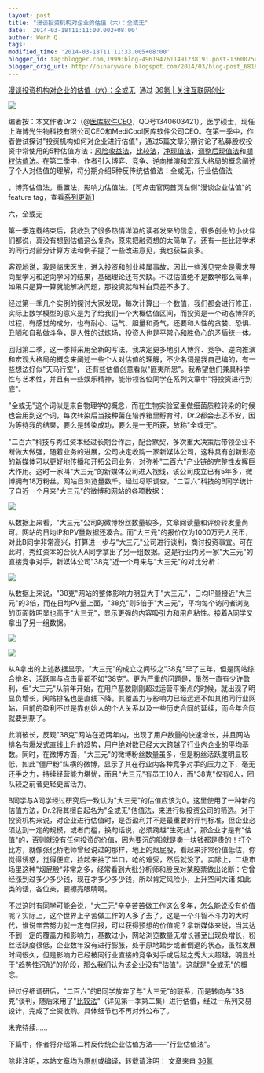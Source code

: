 ```yaml
---
layout: post
title: "漫谈投资机构对企业的估值（六）：全或无"
date: '2014-03-18T11:11:00.002+08:00'
author: Wenh Q
tags:
modified_time: '2014-03-18T11:11:33.005+08:00'
blogger_id: tag:blogger.com,1999:blog-4961947611491238191.post-1360075454530397628
blogger_orig_url: http://binaryware.blogspot.com/2014/03/blog-post_6818.html
---
```

[漫谈投资机构对企业的估值（六）：全或无](http://www.36kr.com/p/210444.html)  通过
[36氪 | 关注互联网创业](http://www.36kr.com/)


![](https://images-blogger-opensocial.googleusercontent.com/gadgets/proxy?url=http%3A%2F%2Fa.36krcnd.com%2Fphoto%2F2014%2Ffa19c488c28524b72a38080af6d61f81.jpg&container=blogger&gadget=a&rewriteMime=image%2F*)

编者按：本文作者Dr.2（@[医库软件CEO](http://weibo.com/u/3561579637?topnav=1&%3Bwvr=5&%3Btopsug=1&sudaref=www.36kr.com)，QQ号1340603421），医学硕士，现任上海博光生物科技有限公司CEO和MediCool医库软件公司CEO。在第一季中，作者尝试探讨"投资机构如何对企业进行估值"，通过5篇文章分期讨论了私募股权投资中常使用的5种估值方法：[风险收益法](http://www.36kr.com/p/210274.html)，[比较法](http://www.36kr.com/p/210276.html)，[净现值法](http://www.36kr.com/p/210285.html)，[调整后现值法](http://www.36kr.com/p/210286.html)和[期权估值法](http://www.36kr.com/p/210287)。在第二季中，作者引入博弈、竞争、逆向推演和宏观大格局的概念阐述了个人对估值的理解，将分期介绍5种反传统估值法：全或无，行业估值法



，博弈估值法，重置法，影响力估值法。【可点击官网首页左侧"漫谈企业估值"的feature
tag，查看[系列更新](http://www.36kr.com/tag/%E6%BC%AB%E8%B0%88%E4%BC%81%E4%B8%9A%E4%BC%B0%E5%80%BC)】

六，全或无

第一季连载结束后，我收到了很多热情洋溢的读者发来的信息，很多创业的小伙伴们都说，真没有想到估值这么复杂，原来把融资想的太简单了。还有一些比较学术的同行对部分计算方法和例子提了一些改进意见，我也获益良多。

客观地说，我是临床医生，进入投资和创业纯属事故，因此一些浅见完全是需求导向型学习和逆向学习的结果，基础理论还有欠缺。不过估值绝不是数学那么简单，如果只是算一算就能解决问题，那投资就和种白菜差不多了。

经过第一季几个实例的探讨大家发现，每次计算出一个数值，我们都会进行修正，实际上数学模型的意义是为了给我们一个大概估值区间，而投资是一个动态博弈的过程，有感觉的成分，也有耐心、运气、胆量和勇气，还要和人性的贪婪、恐惧、丑陋和自私做斗争，是人性的试炼场，投资人也是平常心和胜负心的矛盾统一体。

回归第二季，这一季将采用全新的写法，我决定更多地引入博弈、竞争、逆向推演和宏观大格局的概念来阐述一些个人对估值的理解，不少名词是我自己编的，有一些想法好似"天马行空"，
还有些估值创意看似"匪夷所思"。我希望他们兼具科学性与艺术性，并且有一些娱乐精神，能带领各位同学在系列文章中"将投资进行到底"。

"全或无"这个词似是来自物理学的概念，而在生物实验室里做细菌质粒转染的时候也会用到这个词，每次转染后当接种菌在培养箱里孵育时，Dr.2都会忐忑不安，因为等待我的结果，要么是转染成功，要么是一无所获，故称"全或无"。

"二百六"科技与秀红资本经过长期合作后，配合默契，多次重大决策后带领企业不断做大做强，随着业务的进展，公司决定收购一家新媒体公司，这种具有创新形态的新媒体可以更好地传播和开拓公司业务，对弥补"二百六"产业链的完整性发挥巨大作用。这时一家叫"大三元"的新媒体公司进入视线，该公司成立已有5年多，微博拥有18万粉丝，网站日浏览量数千。经过尽职调查，"二百六"科技的B同学统计了自近一个月来"大三元"的微博和网站的各项数据：

![](https://images-blogger-opensocial.googleusercontent.com/gadgets/proxy?url=http%3A%2F%2Fa.36krcnd.com%2Fphoto%2F2014%2F7c4faf525bf0f5737a03e925983fa4fe.png&container=blogger&gadget=a&rewriteMime=image%2F*)

从数据上来看，"大三元"公司的微博粉丝数量较多，文章阅读量和评价转发量尚可。网站的日均IP和PV量数据还凑合。而"大三元"的报价仅为1000万元人民币，对此B同学非常高兴，打算进一步与"大三元"公司进行谈判，商讨投资事宜。可在此时，秀红资本的合伙人A同学拿出了另一组数据。这是行业内另一家"大三元"的直接竞争对手，新媒体公司"38克"近一个月来与"大三元"的对比分析：

![](https://images-blogger-opensocial.googleusercontent.com/gadgets/proxy?url=http%3A%2F%2Fa.36krcnd.com%2Fphoto%2F2014%2F817bed8698e6a1a9450c75b9d98f2c02.png&container=blogger&gadget=a&rewriteMime=image%2F*)

从数据上来说，"38克"网站的整体影响力明显大于"大三元"，日均IP量接近"大三元"的3倍，而在日均PV量上面，"38克"则5倍于"大三元"，平均每个访问者浏览的页面数明显也高于"大三元"，显示更强的内容吸引力和用户粘性。接着A同学又拿出了另一组数据。

![](https://images-blogger-opensocial.googleusercontent.com/gadgets/proxy?url=http%3A%2F%2Fa.36krcnd.com%2Fphoto%2F2014%2F9baabf3f6a3a625fc35ba9cd340dff5f.png&container=blogger&gadget=a&rewriteMime=image%2F*)

![](https://images-blogger-opensocial.googleusercontent.com/gadgets/proxy?url=http%3A%2F%2Fa.36krcnd.com%2Fphoto%2F2014%2F296617b607b4587f54f4b6be76e77d51.png&container=blogger&gadget=a&rewriteMime=image%2F*)

从A拿出的上述数据显示，"大三元"的成立之间较之"38克"早了三年，但是网站综合排名、活跃率与点击量都不如"38克"。更为严重的问题是，虽然一直有少许盈利，但"大三元"从前年开始，在用户基数刚刚超过运营平衡点的时候，就出现了明显负增长，网站排名也是直线下降，其覆盖力与影响力已经远远不如其他同行业网站，目前的盈利不过是靠创始人的个人关系以及一些历史合同的延续，而今年合同就要到期了。

此消彼长，反观"38克"网站在近两年内，出现了用户数量的快速增长，并且网站排名有爆发式直线上升的趋势，用户绝对数已经大大跨越了行业内企业的平均基数。同时，在微博方面，"大三元"的微博粉丝数量虽多，但是粉丝活跃度明显较低，如此"僵尸粉"纵横的微博，显示了其在行业内各种竞争对手的压力之下，毫无还手之力，持续经营能力堪忧，而且"大三元"有员工10人，而"38克"仅有6人，团队较之前者更轻更富活力。

B同学与A同学经过研究后一致认为"大三元"的估值应该为0。这里使用了一种新的估值方法，Dr.2将其擅自起名为"全或无"估值法，来进行拟投资公司的筛选。对于投资机构来说，对企业进行估值时，是否盈利并不是最重要的评判标准，但企业必须达到一定的规模，或者门槛，换句话说，必须跨越"生死线"，那企业才是有"估值"的，否则就没有任何投资的价值，因为要沉的船就是卖一块钱都是贵的！打个比方，就像张化桥老师曾经说过的那样，地上的烟屁股，看起来非常价值低估，你觉得诱惑，觉得便宜，捡起来抽了半口，呛的难受，然后就没了。实际上，二级市场里这种"烟屁股"非常之多，经常看到大批分析师和股民对某股票做出论断：它曾经涨到过多少多少钱，现在才多少多少钱，所以肯定风险小，上升空间大诸
如此类的话，各位亲，要擦亮眼睛啊。

不过这时有同学可能会说，"大三元"辛辛苦苦做工作这么多年，怎么能说没有价值呢？实际上，这个世界上辛苦做工作的人多了去了，这是一个斗智不斗力的大时代，谁说辛苦努力就一定有回报，可以获得预想的价值呢？拿新媒体来说，当其达不到一定的覆盖力和影响力，基数过小，网站浏览数量无增长甚至出现负增长，粉丝活跃度很低，企业数年没有进行膨胀，处于原地踏步或者倒退的状态，虽然发展时间很久，但是影响力已经被同行业直接的竞争对手或后起之秀大大超越，明显处于"趋势性沉船"的阶段，那么我们认为该企业没有"估值"。这就是"全或无"的概念。

经过仔细调研后，"二百六"的B同学放弃了与"大三元"的联系，而是转向与"38克"谈判，随后采用了"[比较法](http://www.36kr.com/p/210276.html)"（详见第一季第二集）进行估值，经过一系列交易设计，完成了全资收购。具体细节也不再对外公布了。

未完待续……

下篇中，作者将介绍第二种反传统企业估值方法——"行业估值法"。

除非注明，本站文章均为原创或编译，转载请注明： 文章来自
[36氪](http://www.36kr.com/)
